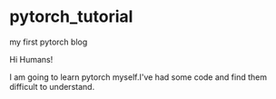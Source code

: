 # pytorch_tutorial
my first pytorch blog

Hi Humans!

I am going to learn pytorch myself.I've had some code and find them difficult to understand.
